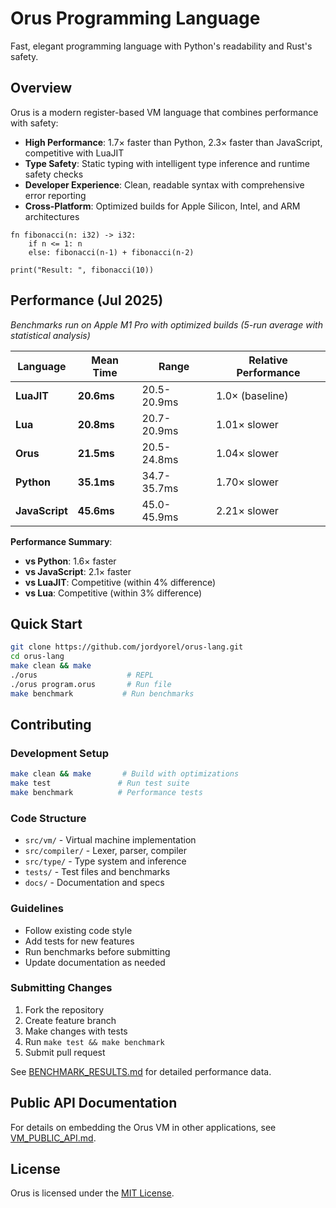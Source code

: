# Orus Programming Language

Fast, elegant programming language with Python's readability and Rust's safety.

## Overview

Orus is a modern register-based VM language that combines performance with safety:
- **High Performance**: 1.7× faster than Python, 2.3× faster than JavaScript, competitive with LuaJIT
- **Type Safety**: Static typing with intelligent type inference and runtime safety checks
- **Developer Experience**: Clean, readable syntax with comprehensive error reporting
- **Cross-Platform**: Optimized builds for Apple Silicon, Intel, and ARM architectures

```orus
fn fibonacci(n: i32) -> i32:
    if n <= 1: n
    else: fibonacci(n-1) + fibonacci(n-2)

print("Result: ", fibonacci(10))
```

## Performance (Jul 2025)

*Benchmarks run on Apple M1 Pro with optimized builds (5-run average with statistical analysis)*

| Language | **Mean Time** | **Range** | **Relative Performance** |
|----------|---------------|-----------|--------------------------|
| **LuaJIT** | **20.6ms** | 20.5-20.9ms | 1.0× (baseline) |
| **Lua** | **20.8ms** | 20.7-20.9ms | 1.01× slower |
| **Orus** | **21.5ms** | 20.5-24.8ms | 1.04× slower |
| **Python** | **35.1ms** | 34.7-35.7ms | 1.70× slower |
| **JavaScript** | **45.6ms** | 45.0-45.9ms | 2.21× slower |

**Performance Summary**:
- **vs Python**: 1.6× faster  
- **vs JavaScript**: 2.1× faster
- **vs LuaJIT**: Competitive (within 4% difference)
- **vs Lua**: Competitive (within 3% difference)

## Quick Start

```bash
git clone https://github.com/jordyorel/orus-lang.git
cd orus-lang
make clean && make
./orus                    # REPL
./orus program.orus       # Run file
make benchmark           # Run benchmarks
```

## Contributing

### Development Setup
```bash
make clean && make       # Build with optimizations
make test               # Run test suite
make benchmark          # Performance tests
```

### Code Structure
- `src/vm/` - Virtual machine implementation
- `src/compiler/` - Lexer, parser, compiler
- `src/type/` - Type system and inference
- `tests/` - Test files and benchmarks
- `docs/` - Documentation and specs

### Guidelines
- Follow existing code style
- Add tests for new features
- Run benchmarks before submitting
- Update documentation as needed

### Submitting Changes
1. Fork the repository
2. Create feature branch
3. Make changes with tests
4. Run `make test && make benchmark`
5. Submit pull request

See [BENCHMARK_RESULTS.md](docs/BENCHMARK_RESULTS.md) for detailed performance data.

## Public API Documentation

For details on embedding the Orus VM in other applications, see
[VM_PUBLIC_API.md](docs/VM_PUBLIC_API.md).

## License

Orus is licensed under the [MIT License](LICENSE).
